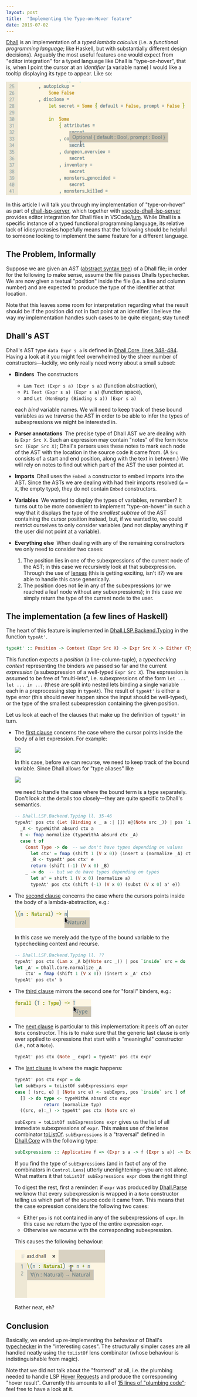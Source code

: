 ```yaml
---
layout: post
title:  "Implementing the Type-on-Hover feature"
date: 2019-07-02
---
```


[Dhall](https://dhall-lang.org/) is an implementation of a _typed lambda calculus_ (i.e. a _functional programming language_; like Haskell, but with substantially different design decisions). Arguably the most useful features one would expect from "editor integration" for a typed language like Dhall is "type-on-hover", that is, when I point the cursor at an _identifier_ (a variable name) I would like a tooltip displaying its type to appear. Like so:

![Image](/images/hover-type-intro.png)

In this article I will talk you through my implementation of "type-on-hover" as part of [dhall-lsp-server](https://github.com/dhall-lang/dhall-haskell/tree/master/dhall-lsp-server), which together with [vscode-dhall-lsp-server](https://github.com/PanAeon/vscode-dhall-lsp-server) provides editor integration for Dhall files in VSCode/[ium](https://vscodium.com/). While Dhall is a specific instance of a typed functional programming language, its relative lack of idiosyncrasies hopefully means that the following should be helpful to someone looking to implement the same feature for a different language.

## The Problem, Informally
Suppose we are given an _AST_ ([abstract syntax tree](https://en.wikipedia.org/wiki/Abstract_syntax_tree)) of a Dhall file; in order for the following to make sense, assume the file passes Dhalls typechecker. We are now given a textual "position" inside the file (i.e. a line and column number) and are expected to produce the type of the identifier at that location.

Note that this leaves some room for interpretation regarding what the result should be if the position did not in fact point at an identifier. I believe the way my implementation handles such cases to be quite elegant; stay tuned!

## Dhall's AST
Dhall's AST type `data Expr s a` is defined in [Dhall.Core, lines 348-484](https://github.com/dhall-lang/dhall-haskell/blob/3a120d277f62fe83f8d9b35f14e3c93b9a6076cf/dhall/src/Dhall/Core.hs#L348-L484). Having a look at it you might feel overwhelmed by the sheer number of constructors&mdash;luckily, we only really need worry about a small subset:

- __Binders&nbsp;__ The constructors
  - `Lam Text (Expr s a) (Expr s a)` (function abstraction),
  - `Pi Text (Expr s a) (Expr s a)` (function space),
  - and `Let (NonEmpty (Binding s a)) (Expr s a)`

  each _bind_ variable names. We will need to keep track of these bound variables as we traverse the AST in order to be able to infer the types of subexpressions we might be interested in.

- __Parser annotations&nbsp;__ The precise type of Dhall AST we are dealing with is `Expr Src X`. Such an expression may contain "notes" of the form `Note Src (Expr Src X)`; Dhall's parsers uses these notes to mark each node of the AST with the location in the source code it came from. (A `Src` consists of a start and end position, along with the text in between.) We will rely on notes to find out which part of the AST the user pointed at.

- __Imports&nbsp;__ Dhall uses the `Embed a` constructor to embed imports into the AST. Since the ASTs we are dealing with had their imports resolved (`a` = `X`, the empty type), they do not contain `Embed` constructors.

- __Variables&nbsp;__ We wanted to display the types of variables, remember? It turns out to be more convenient to implement "type-on-hover" in such a way that it displays the type of the _smallest subtree_ of the AST containing the cursor position instead, but, if we wanted to, we could restrict ourselves to only consider variables (and not display anything if the user did not point at a variable).

- __Everything else&nbsp;__ When dealing with any of the remaining constructors we only need to consider two cases:
  1. The position lies in one of the subexpressions of the current node of the AST; in this case we recursively look at that subexpression. Through the use of [lenses]() (this is getting exciting, isn't it?) we are able to handle this case generically.
  2. The position does not lie in any of the subexpressions (or we reached a leaf node without any subexpressions); in this case we simply return the type of the current node to the user.

## The implementation (a few lines of Haskell)
The heart of this feature is implemented in [Dhall.LSP.Backend.Typing](https://github.com/dhall-lang/dhall-haskell/blob/8995efe69233d36fccea4f14df28a2b073e9390b/dhall-lsp-server/src/Dhall/LSP/Backend/Typing.hs#L32-L65) in the function `typeAt'`.
```haskell
typeAt' :: Position -> Context (Expr Src X) -> Expr Src X -> Either (TypeError Src X) (Expr Src X)
````
This function expects a _position_ (a line-column-tuple), a _typechecking context_ representing the binders we passed so far and the current _expression_ (a subexpression of a well-typed `Expr Src X`). The expression is assumed to be free of "multi-lets", i.e. subexpressions of the form `let ... let ... in ...` (these are split into nested lets binding a single variable each in a preprocessing step in `typeAt`). The result of `typeAt'` is either a type error (this should never happen since the input should be well-typed), or the type of the smallest subexpression containing the given position.

Let us look at each of the clauses that make up the definition of `typeAt'` in turn.

- The [first clause](https://github.com/dhall-lang/dhall-haskell/blob/8995efe69233d36fccea4f14df28a2b073e9390b/dhall-lsp-server/src/Dhall/LSP/Backend/Typing.hs#L34-L44) concerns the case where the cursor points inside the body of a let expression. For example:

  ![](/images/type-hover-example-let.png)

  In this case, before we can recurse, we need to keep track of the bound variable. Since Dhall allows for "type aliases" like

  ![](/images/type-hover-example-typesynonym.png)

  we need to handle the case where the bound term is a type separately. Don't look at the details too closely&mdash;they are quite specific to Dhall's semantics.
  ```haskell
  -- Dhall.LSP.Backend.Typing ll. 35-46
  typeAt' pos ctx (Let (Binding x _ a :| []) e@(Note src _)) | pos `inside` src = do
    _A <- typeWithA absurd ctx a
    t <- fmap normalize (typeWithA absurd ctx _A)
    case t of
      Const Type -> do  -- we don't have types depending on values
        let ctx' = fmap (shift 1 (V x 0)) (insert x (normalize _A) ctx)
        _B <- typeAt' pos ctx' e
        return (shift (-1) (V x 0) _B)
      _ -> do  -- but we do have types depending on types
        let a' = shift 1 (V x 0) (normalize a)
        typeAt' pos ctx (shift (-1) (V x 0) (subst (V x 0) a' e))
  ```

- The [second clause](https://github.com/dhall-lang/dhall-haskell/blob/8995efe69233d36fccea4f14df28a2b073e9390b/dhall-lsp-server/src/Dhall/LSP/Backend/Typing.hs#L46-L49) concerns the case where the cursors points inside the body of a lambda-abstraction, e.g.:

  ![](/images/type-hover-example-lambda.png)

  In this case we merely add the type of the bound variable to the typechecking context and recurse.
  ```haskell
  -- Dhall.LSP.Backend.Typing ll. ??
  typeAt' pos ctx (Lam x _A b@(Note src _)) | pos `inside` src = do
  let _A' = Dhall.Core.normalize _A
      ctx' = fmap (shift 1 (V x 0)) (insert x _A' ctx)
  typeAt' pos ctx' b
  ```

- The [third clause](https://github.com/dhall-lang/dhall-haskell/blob/8995efe69233d36fccea4f14df28a2b073e9390b/dhall-lsp-server/src/Dhall/LSP/Backend/Typing.hs#L51-L54) mirrors the second one for "forall" binders, e.g.:

  ![](/images/type-hover-example-forall.png)

- The [next clause](https://github.com/dhall-lang/dhall-haskell/blob/8995efe69233d36fccea4f14df28a2b073e9390b/dhall-lsp-server/src/Dhall/LSP/Backend/Typing.hs#L57) is particular to this implementation: it peels off an outer `Note` constructor. This is to make sure that the generic last clause is only ever applied to expressions that start with a "meaningful" constructor (i.e., not a `Note`).
  ```haskell
  typeAt' pos ctx (Note _ expr) = typeAt' pos ctx expr
  ```

- The [last clause](https://github.com/dhall-lang/dhall-haskell/blob/8995efe69233d36fccea4f14df28a2b073e9390b/dhall-lsp-server/src/Dhall/LSP/Backend/Typing.hs#L60-L65) is where the magic happens:
  ```haskell
  typeAt' pos ctx expr = do
  let subExprs = toListOf subExpressions expr
  case [ (src, e) | (Note src e) <- subExprs, pos `inside` src ] of
    [] -> do type <- typeWithA absurd ctx expr
             return (normalize typ)
    ((src, e):_) -> typeAt' pos ctx (Note src e)
  ```
  `subExprs = toListOf subExpressions expr` gives us the list of all immediate subexpressions of `expr`. This makes use of the lense combinator [toListOf](http://hackage.haskell.org/package/lens-4.17.1/docs/Control-Lens-Combinators.html#v:toListOf). `subExpressions` is a "traversal" defined in [Dhall.Core]() with the following type:
  ```haskell
  subExpressions :: Applicative f => (Expr s a -> f (Expr s a)) -> Expr s a -> f (Expr s a)
  ```
  If you find the type of `subExpressions` (and in fact of any of the combinators in `Control.Lens`) utterly unenlightening&mdash;you are not alone. What matters it that `toListOf subExpressions expr` does the right thing!

  To digest the rest, first a reminder: if `expr` was produced by [Dhall.Parse]() we know that every subexpression is wrapped in a `Note` constructor telling us which part of the source code it came from. This means that the case expression considers the following two cases:
  - Either `pos` is not contained in any of the subexpressions of `expr`. In this case we return the type of the entire expression `expr`.
  - Otherwise we recurse with the corresponding subexpression.

  This causes the following behaviour:

  ![Image](/images/type-hover-lambda.png)

  Rather neat, eh?

## Conclusion
Basically, we ended up re-implementing the behaviour of Dhall's [typechecker](https://github.com/dhall-lang/dhall-haskell/blob/8995efe69233d36fccea4f14df28a2b073e9390b/dhall/src/Dhall/TypeCheck.hs#L100-L846) in the "interesting cases". The structurally simpler cases are all handled neatly using the `toListOf` lens combinator (whose behaviour is indistinguishable from magic).

Note that we did not talk about the "frontend" at all, i.e. the plumbing needed to handle LSP [Hover Requests](https://microsoft.github.io/language-server-protocol/specification#textDocument_hover) and produce the corresponding "hover result". Currently this amounts to all of [15 lines of "plumbing code"](https://github.com/dhall-lang/dhall-haskell/blob/3a120d277f62fe83f8d9b35f14e3c93b9a6076cf/dhall-lsp-server/src/Dhall/LSP/Handlers.hs#L160-L175); feel free to have a look at it.
